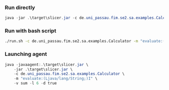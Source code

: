 
### Run directly

```ps1
java -jar .\target\slicer.jar -c de.uni_passau.fim.se2.sa.examples.Calculator -m "evaluate:(Ljava/lang/String;)I" -v sum -l 6
```

### Run with bash script

```sh
./run.sh -c de.uni_passau.fim.se2.sa.examples.Calculator -m "evaluate:(Ljava/lang/String;)I" -v sum -l 6
```

### Launching agent

```ps1
java -javaagent:.\target\slicer.jar \
    -jar .\target\slicer.jar \
    -c de.uni_passau.fim.se2.sa.examples.Calculator \
    -m "evaluate:(Ljava/lang/String;)I" \
    -v sum -l 6 -d true
```
